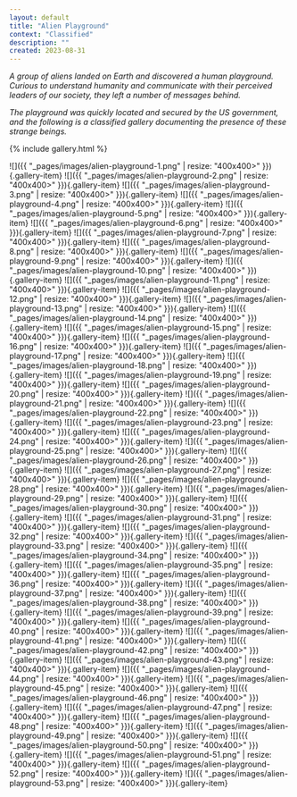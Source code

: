 ```yaml
---
layout: default
title: "Alien Playground"
context: "Classified"
description: ""
created: 2023-08-31
---
```


*A group of aliens landed on Earth and discovered a human playground. Curious to understand humanity and communicate with their perceived leaders of our society, they left a number of messages behind.*

*The playground was quickly located and secured by the US government, and the following is a classified gallery documenting the presence of these strange beings.*

{% include gallery.html %}

![]({{ "_pages/images/alien-playground-1.png" | resize: "400x400>" }}){.gallery-item}
![]({{ "_pages/images/alien-playground-2.png" | resize: "400x400>" }}){.gallery-item}
![]({{ "_pages/images/alien-playground-3.png" | resize: "400x400>" }}){.gallery-item}
![]({{ "_pages/images/alien-playground-4.png" | resize: "400x400>" }}){.gallery-item}
![]({{ "_pages/images/alien-playground-5.png" | resize: "400x400>" }}){.gallery-item}
![]({{ "_pages/images/alien-playground-6.png" | resize: "400x400>" }}){.gallery-item}
![]({{ "_pages/images/alien-playground-7.png" | resize: "400x400>" }}){.gallery-item}
![]({{ "_pages/images/alien-playground-8.png" | resize: "400x400>" }}){.gallery-item}
![]({{ "_pages/images/alien-playground-9.png" | resize: "400x400>" }}){.gallery-item}
![]({{ "_pages/images/alien-playground-10.png" | resize: "400x400>" }}){.gallery-item}
![]({{ "_pages/images/alien-playground-11.png" | resize: "400x400>" }}){.gallery-item}
![]({{ "_pages/images/alien-playground-12.png" | resize: "400x400>" }}){.gallery-item}
![]({{ "_pages/images/alien-playground-13.png" | resize: "400x400>" }}){.gallery-item}
![]({{ "_pages/images/alien-playground-14.png" | resize: "400x400>" }}){.gallery-item}
![]({{ "_pages/images/alien-playground-15.png" | resize: "400x400>" }}){.gallery-item}
![]({{ "_pages/images/alien-playground-16.png" | resize: "400x400>" }}){.gallery-item}
![]({{ "_pages/images/alien-playground-17.png" | resize: "400x400>" }}){.gallery-item}
![]({{ "_pages/images/alien-playground-18.png" | resize: "400x400>" }}){.gallery-item}
![]({{ "_pages/images/alien-playground-19.png" | resize: "400x400>" }}){.gallery-item}
![]({{ "_pages/images/alien-playground-20.png" | resize: "400x400>" }}){.gallery-item}
![]({{ "_pages/images/alien-playground-21.png" | resize: "400x400>" }}){.gallery-item}
![]({{ "_pages/images/alien-playground-22.png" | resize: "400x400>" }}){.gallery-item}
![]({{ "_pages/images/alien-playground-23.png" | resize: "400x400>" }}){.gallery-item}
![]({{ "_pages/images/alien-playground-24.png" | resize: "400x400>" }}){.gallery-item}
![]({{ "_pages/images/alien-playground-25.png" | resize: "400x400>" }}){.gallery-item}
![]({{ "_pages/images/alien-playground-26.png" | resize: "400x400>" }}){.gallery-item}
![]({{ "_pages/images/alien-playground-27.png" | resize: "400x400>" }}){.gallery-item}
![]({{ "_pages/images/alien-playground-28.png" | resize: "400x400>" }}){.gallery-item}
![]({{ "_pages/images/alien-playground-29.png" | resize: "400x400>" }}){.gallery-item}
![]({{ "_pages/images/alien-playground-30.png" | resize: "400x400>" }}){.gallery-item}
![]({{ "_pages/images/alien-playground-31.png" | resize: "400x400>" }}){.gallery-item}
![]({{ "_pages/images/alien-playground-32.png" | resize: "400x400>" }}){.gallery-item}
![]({{ "_pages/images/alien-playground-33.png" | resize: "400x400>" }}){.gallery-item}
![]({{ "_pages/images/alien-playground-34.png" | resize: "400x400>" }}){.gallery-item}
![]({{ "_pages/images/alien-playground-35.png" | resize: "400x400>" }}){.gallery-item}
![]({{ "_pages/images/alien-playground-36.png" | resize: "400x400>" }}){.gallery-item}
![]({{ "_pages/images/alien-playground-37.png" | resize: "400x400>" }}){.gallery-item}
![]({{ "_pages/images/alien-playground-38.png" | resize: "400x400>" }}){.gallery-item}
![]({{ "_pages/images/alien-playground-39.png" | resize: "400x400>" }}){.gallery-item}
![]({{ "_pages/images/alien-playground-40.png" | resize: "400x400>" }}){.gallery-item}
![]({{ "_pages/images/alien-playground-41.png" | resize: "400x400>" }}){.gallery-item}
![]({{ "_pages/images/alien-playground-42.png" | resize: "400x400>" }}){.gallery-item}
![]({{ "_pages/images/alien-playground-43.png" | resize: "400x400>" }}){.gallery-item}
![]({{ "_pages/images/alien-playground-44.png" | resize: "400x400>" }}){.gallery-item}
![]({{ "_pages/images/alien-playground-45.png" | resize: "400x400>" }}){.gallery-item}
![]({{ "_pages/images/alien-playground-46.png" | resize: "400x400>" }}){.gallery-item}
![]({{ "_pages/images/alien-playground-47.png" | resize: "400x400>" }}){.gallery-item}
![]({{ "_pages/images/alien-playground-48.png" | resize: "400x400>" }}){.gallery-item}
![]({{ "_pages/images/alien-playground-49.png" | resize: "400x400>" }}){.gallery-item}
![]({{ "_pages/images/alien-playground-50.png" | resize: "400x400>" }}){.gallery-item}
![]({{ "_pages/images/alien-playground-51.png" | resize: "400x400>" }}){.gallery-item}
![]({{ "_pages/images/alien-playground-52.png" | resize: "400x400>" }}){.gallery-item}
![]({{ "_pages/images/alien-playground-53.png" | resize: "400x400>" }}){.gallery-item}
